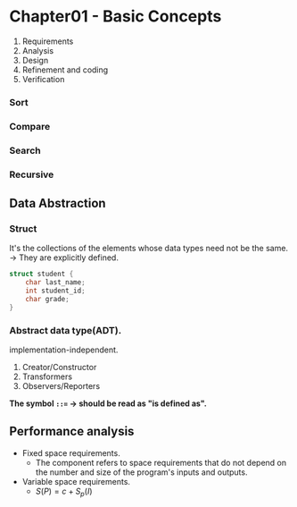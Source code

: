 # Chapter01 - Basic Concepts

1. Requirements
2. Analysis
3. Design
4. Refinement and coding
5. Verification

### Sort

### Compare

### Search

### Recursive

## **Data Abstraction**

### Struct

It's the collections of the elements whose data types need not be the same. -> They are explicitly defined.

``` c
struct student {
    char last_name;
    int student_id;
    char grade;
}
```

### Abstract data type(ADT).

implementation-independent.
1. Creator/Constructor
2. Transformers
3. Observers/Reporters

**The symbol `::=` -> should be read as "is defined as".**

## **Performance analysis**

* Fixed space requirements. 
  * The component refers to space requirements that do not depend on the number and size of the program's inputs and outputs.
* Variable space requirements.
  * $S(P) = c +S_{p}(I)$